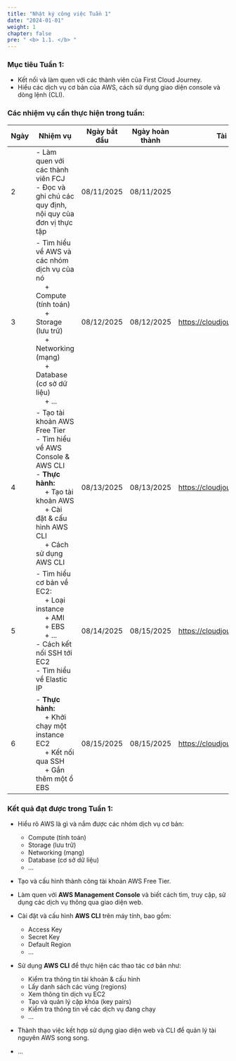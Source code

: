 ```yaml
---
title: "Nhật ký công việc Tuần 1"
date: "2024-01-01"
weight: 1
chapter: false
pre: " <b> 1.1. </b> "
---
```

<!-- {{% notice warning %}} 
⚠️ **Lưu ý:** Thông tin dưới đây chỉ mang tính chất tham khảo. Vui lòng **không sao chép nguyên văn** cho báo cáo của riêng bạn, bao gồm cả phần cảnh báo này.
{{% /notice %}} -->

### Mục tiêu Tuần 1:

* Kết nối và làm quen với các thành viên của First Cloud Journey.
* Hiểu các dịch vụ cơ bản của AWS, cách sử dụng giao diện console và dòng lệnh (CLI).

### Các nhiệm vụ cần thực hiện trong tuần:
| Ngày | Nhiệm vụ                                                                                                                                                                                                          | Ngày bắt đầu | Ngày hoàn thành | Tài liệu tham khảo                          |
| ---- | ------------------------------------------------------------------------------------------------------------------------------------------------------------------------------------------------------------------ | ------------- | ---------------- | ------------------------------------------- |
| 2    | - Làm quen với các thành viên FCJ <br> - Đọc và ghi chú các quy định, nội quy của đơn vị thực tập                                                                                                                 | 08/11/2025    | 08/11/2025       |                                             |
| 3    | - Tìm hiểu về AWS và các nhóm dịch vụ của nó <br>&emsp; + Compute (tính toán) <br>&emsp; + Storage (lưu trữ) <br>&emsp; + Networking (mạng) <br>&emsp; + Database (cơ sở dữ liệu) <br>&emsp; + ... <br>           | 08/12/2025    | 08/12/2025       | <https://cloudjourney.awsstudygroup.com/>   |
| 4    | - Tạo tài khoản AWS Free Tier <br> - Tìm hiểu về AWS Console & AWS CLI <br> - **Thực hành:** <br>&emsp; + Tạo tài khoản AWS <br>&emsp; + Cài đặt & cấu hình AWS CLI <br>&emsp; + Cách sử dụng AWS CLI              | 08/13/2025    | 08/13/2025       | <https://cloudjourney.awsstudygroup.com/>   |
| 5    | - Tìm hiểu cơ bản về EC2: <br>&emsp; + Loại instance <br>&emsp; + AMI <br>&emsp; + EBS <br>&emsp; + ... <br> - Cách kết nối SSH tới EC2 <br> - Tìm hiểu về Elastic IP                                              | 08/14/2025    | 08/15/2025       | <https://cloudjourney.awsstudygroup.com/>   |
| 6    | - **Thực hành:** <br>&emsp; + Khởi chạy một instance EC2 <br>&emsp; + Kết nối qua SSH <br>&emsp; + Gắn thêm một ổ EBS                                                                                             | 08/15/2025    | 08/15/2025       | <https://cloudjourney.awsstudygroup.com/>   |

### Kết quả đạt được trong Tuần 1:

* Hiểu rõ AWS là gì và nắm được các nhóm dịch vụ cơ bản:
  * Compute (tính toán)
  * Storage (lưu trữ)
  * Networking (mạng)
  * Database (cơ sở dữ liệu)
  * ...

* Tạo và cấu hình thành công tài khoản AWS Free Tier.

* Làm quen với **AWS Management Console** và biết cách tìm, truy cập, sử dụng các dịch vụ thông qua giao diện web.

* Cài đặt và cấu hình **AWS CLI** trên máy tính, bao gồm:
  * Access Key
  * Secret Key
  * Default Region
  * ...

* Sử dụng **AWS CLI** để thực hiện các thao tác cơ bản như:
  * Kiểm tra thông tin tài khoản & cấu hình
  * Lấy danh sách các vùng (regions)
  * Xem thông tin dịch vụ EC2
  * Tạo và quản lý cặp khóa (key pairs)
  * Kiểm tra thông tin về các dịch vụ đang chạy
  * ...

* Thành thạo việc kết hợp sử dụng giao diện web và CLI để quản lý tài nguyên AWS song song.
* ...
